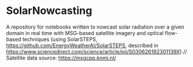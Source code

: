 # SolarNowcasting
A repository for notebooks written to nowcast solar radiation over a given domain in real time with MSG-based satellite imagery and optical flow-based techniques (using SolarSTEPS, https://github.com/EnergyWeatherAI/SolarSTEPS, described in https://www.sciencedirect.com/science/article/pii/S030626192301139X).//
Satellite data source: https://msgcpp.knmi.nl/
